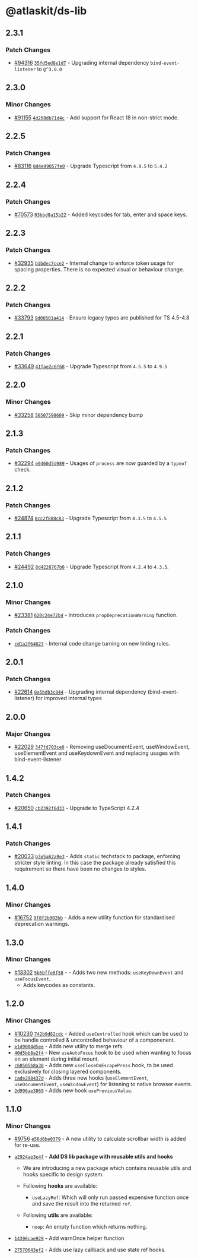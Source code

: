 # @atlaskit/ds-lib

## 2.3.1

### Patch Changes

- [#94316](https://stash.atlassian.com/projects/CONFCLOUD/repos/confluence-frontend/pull-requests/94316)
  [`35fd5ed8e1d7`](https://stash.atlassian.com/projects/CONFCLOUD/repos/confluence-frontend/commits/35fd5ed8e1d7) -
  Upgrading internal dependency `bind-event-listener` to `@^3.0.0`

## 2.3.0

### Minor Changes

- [#91155](https://stash.atlassian.com/projects/CONFCLOUD/repos/confluence-frontend/pull-requests/91155)
  [`4d208db71d4c`](https://stash.atlassian.com/projects/CONFCLOUD/repos/confluence-frontend/commits/4d208db71d4c) -
  Add support for React 18 in non-strict mode.

## 2.2.5

### Patch Changes

- [#83116](https://stash.atlassian.com/projects/CONFCLOUD/repos/confluence-frontend/pull-requests/83116)
  [`8d4e99057fe0`](https://stash.atlassian.com/projects/CONFCLOUD/repos/confluence-frontend/commits/8d4e99057fe0) -
  Upgrade Typescript from `4.9.5` to `5.4.2`

## 2.2.4

### Patch Changes

- [#70573](https://stash.atlassian.com/projects/CONFCLOUD/repos/confluence-frontend/pull-requests/70573)
  [`03bbd8a15b22`](https://stash.atlassian.com/projects/CONFCLOUD/repos/confluence-frontend/commits/03bbd8a15b22) -
  Added keycodes for tab, enter and space keys.

## 2.2.3

### Patch Changes

- [#32935](https://bitbucket.org/atlassian/atlassian-frontend/pull-requests/32935)
  [`b1bdec7cce2`](https://bitbucket.org/atlassian/atlassian-frontend/commits/b1bdec7cce2) - Internal
  change to enforce token usage for spacing properties. There is no expected visual or behaviour
  change.

## 2.2.2

### Patch Changes

- [#33793](https://bitbucket.org/atlassian/atlassian-frontend/pull-requests/33793)
  [`9d00501a414`](https://bitbucket.org/atlassian/atlassian-frontend/commits/9d00501a414) - Ensure
  legacy types are published for TS 4.5-4.8

## 2.2.1

### Patch Changes

- [#33649](https://bitbucket.org/atlassian/atlassian-frontend/pull-requests/33649)
  [`41fae2c6f68`](https://bitbucket.org/atlassian/atlassian-frontend/commits/41fae2c6f68) - Upgrade
  Typescript from `4.5.5` to `4.9.5`

## 2.2.0

### Minor Changes

- [#33258](https://bitbucket.org/atlassian/atlassian-frontend/pull-requests/33258)
  [`56507598609`](https://bitbucket.org/atlassian/atlassian-frontend/commits/56507598609) - Skip
  minor dependency bump

## 2.1.3

### Patch Changes

- [#32294](https://bitbucket.org/atlassian/atlassian-frontend/pull-requests/32294)
  [`e0460d5d989`](https://bitbucket.org/atlassian/atlassian-frontend/commits/e0460d5d989) - Usages
  of `process` are now guarded by a `typeof` check.

## 2.1.2

### Patch Changes

- [#24874](https://bitbucket.org/atlassian/atlassian-frontend/pull-requests/24874)
  [`8cc2f888c83`](https://bitbucket.org/atlassian/atlassian-frontend/commits/8cc2f888c83) - Upgrade
  Typescript from `4.3.5` to `4.5.5`

## 2.1.1

### Patch Changes

- [#24492](https://bitbucket.org/atlassian/atlassian-frontend/pull-requests/24492)
  [`8d4228767b0`](https://bitbucket.org/atlassian/atlassian-frontend/commits/8d4228767b0) - Upgrade
  Typescript from `4.2.4` to `4.3.5`.

## 2.1.0

### Minor Changes

- [#23381](https://bitbucket.org/atlassian/atlassian-frontend/pull-requests/23381)
  [`620c24e72b4`](https://bitbucket.org/atlassian/atlassian-frontend/commits/620c24e72b4) -
  Introduces `propDeprecationWarning` function.

### Patch Changes

- [`cd1a2f64027`](https://bitbucket.org/atlassian/atlassian-frontend/commits/cd1a2f64027) - Internal
  code change turning on new linting rules.

## 2.0.1

### Patch Changes

- [#22614](https://bitbucket.org/atlassian/atlassian-frontend/pull-requests/22614)
  [`8a5bdb3c844`](https://bitbucket.org/atlassian/atlassian-frontend/commits/8a5bdb3c844) -
  Upgrading internal dependency (bind-event-listener) for improved internal types

## 2.0.0

### Major Changes

- [#22029](https://bitbucket.org/atlassian/atlassian-frontend/pull-requests/22029)
  [`347fd703ce0`](https://bitbucket.org/atlassian/atlassian-frontend/commits/347fd703ce0) - Removing
  useDocumentEvent, useWindowEvent, useElementEvent and useKeydownEvent and replacing usages with
  bind-event-listener

## 1.4.2

### Patch Changes

- [#20650](https://bitbucket.org/atlassian/atlassian-frontend/pull-requests/20650)
  [`cb2392f6d33`](https://bitbucket.org/atlassian/atlassian-frontend/commits/cb2392f6d33) - Upgrade
  to TypeScript 4.2.4

## 1.4.1

### Patch Changes

- [#20033](https://bitbucket.org/atlassian/atlassian-frontend/pull-requests/20033)
  [`b3e5a62a9e3`](https://bitbucket.org/atlassian/atlassian-frontend/commits/b3e5a62a9e3) - Adds
  `static` techstack to package, enforcing stricter style linting. In this case the package already
  satisfied this requirement so there have been no changes to styles.

## 1.4.0

### Minor Changes

- [#16752](https://bitbucket.org/atlassian/atlassian-frontend/pull-requests/16752)
  [`9f8f2b902bb`](https://bitbucket.org/atlassian/atlassian-frontend/commits/9f8f2b902bb) - Adds a
  new utility function for standardised deprecation warnings.

## 1.3.0

### Minor Changes

- [#13302](https://bitbucket.org/atlassian/atlassian-frontend/pull-requests/13302)
  [`5b5bffe8f58`](https://bitbucket.org/atlassian/atlassian-frontend/commits/5b5bffe8f58) - - Adds
  two new methods: `useKeyDownEvent` and `useFocusEvent`.
  - Adds keycodes as constants.

## 1.2.0

### Minor Changes

- [#10230](https://bitbucket.org/atlassian/atlassian-frontend/pull-requests/10230)
  [`742b9d82cdc`](https://bitbucket.org/atlassian/atlassian-frontend/commits/742b9d82cdc) - Added
  `useControlled` hook which can be used to be handle controlled & uncontrolled behaviour of a
  componenent.
- [`e1d9004d5ee`](https://bitbucket.org/atlassian/atlassian-frontend/commits/e1d9004d5ee) - Adds new
  utility to merge refs.
- [`40d5bb8a2f4`](https://bitbucket.org/atlassian/atlassian-frontend/commits/40d5bb8a2f4) - New
  `useAutoFocus` hook to be used when wanting to focus on an element during initial mount.
- [`c60505b8a38`](https://bitbucket.org/atlassian/atlassian-frontend/commits/c60505b8a38) - Adds new
  `useCloseOnEscapePress` hook, to be used exclusively for closing layered components.
- [`cade298437d`](https://bitbucket.org/atlassian/atlassian-frontend/commits/cade298437d) - Adds
  three new hooks (`useElementEvent`, `useDocumentEvent`, `useWindowEvent`) for listening to native
  browser events.
- [`2d996ae3869`](https://bitbucket.org/atlassian/atlassian-frontend/commits/2d996ae3869) - Adds new
  hook `usePreviousValue`.

## 1.1.0

### Minor Changes

- [#9756](https://bitbucket.org/atlassian/atlassian-frontend/pull-requests/9756)
  [`e56d6be0379`](https://bitbucket.org/atlassian/atlassian-frontend/commits/e56d6be0379) - A new
  utility to calculate scrollbar width is added for re-use.
- [`a2924ae3e4f`](https://bitbucket.org/atlassian/atlassian-frontend/commits/a2924ae3e4f) - **Add DS
  lib package with reusable utils and hooks**

  - We are introducing a new package which contains reusable utils and hooks specific to design
    system.

  - Following **hooks** are available:

    - `useLazyRef`: Which will only run passed expensive function once and save the result into the
      returned `ref`.

  - Following **utils** are available:

    - `noop`: An empty function which returns nothing.

- [`14396cae929`](https://bitbucket.org/atlassian/atlassian-frontend/commits/14396cae929) - Add
  warnOnce helper function
- [`27570643ef2`](https://bitbucket.org/atlassian/atlassian-frontend/commits/27570643ef2) - Adds use
  lazy callback and use state ref hooks.
